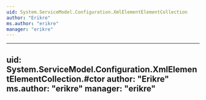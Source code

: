 ```yaml
---
uid: System.ServiceModel.Configuration.XmlElementElementCollection
author: "Erikre"
ms.author: "erikre"
manager: "erikre"
---
```


---
uid: System.ServiceModel.Configuration.XmlElementElementCollection.#ctor
author: "Erikre"
ms.author: "erikre"
manager: "erikre"
---
